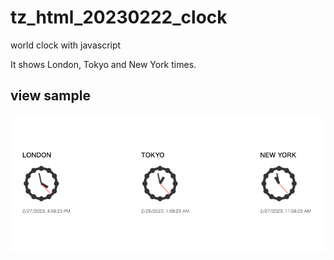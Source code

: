 # tz_html_20230222_clock
world clock with javascript

It shows London, Tokyo and New York times.

## view sample

![image](clock.png)
